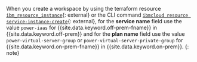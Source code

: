 
When you create a workspace by using the terraform resource [`ibm_resource_instance`](https://registry.terraform.io/providers/IBM-Cloud/ibm/latest/docs/resources/resource_instance){: external} or the CLI command [`ibmcloud resource service-instance-create`](https://cloud.ibm.com/docs/power-iaas-cli-plugin?topic=power-iaas-cli-plugin-power-iaas-cli-reference#ibmcloud-pi-workspace-create){: external}, for the **service name** field use the value `power-iaas` for {{site.data.keyword.off-prem-fname}} in {{site.data.keyword.off-prem}} and for the **plan name** field use the value `power-virtual-server-group` or `power-virtual-server-private-group` for {{site.data.keyword.on-prem-fname}} in {{site.data.keyword.on-prem}}.
{: note}
